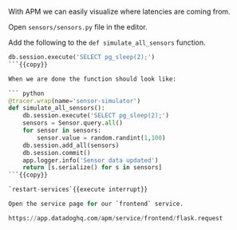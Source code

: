 With APM we can easily visualize where latencies are coming from.

Open `sensors/sensors.py` file in the editor.

Add the following to the `def simulate_all_sensors` function.

```python
db.session.execute('SELECT pg_sleep(2);')
```{{copy}}

When we are done the function should look like:

``` python
@tracer.wrap(name='sensor-simulator')
def simulate_all_sensors():
    db.session.execute('SELECT pg_sleep(2);')
    sensors = Sensor.query.all()
    for sensor in sensors:
        sensor.value = random.randint(1,100)
    db.session.add_all(sensors)
    db.session.commit()
    app.logger.info('Sensor data updated')
    return [s.serialize() for s in sensors]
```{{copy}}

`restart-services`{{execute interrupt}}

Open the service page for our `frontend` service.

https://app.datadoghq.com/apm/service/frontend/flask.request
